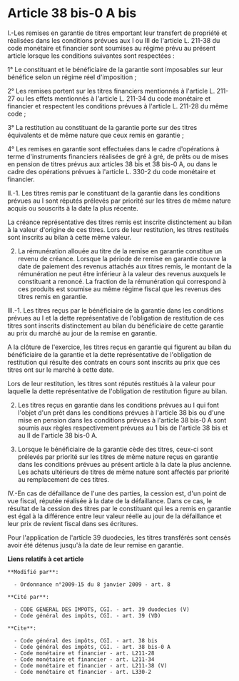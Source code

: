 # Article 38 bis-0 A bis

I.-Les remises en garantie de titres emportant leur transfert de propriété et réalisées dans les conditions prévues aux I ou
III de l'article L. 211-38 du code monétaire et financier sont soumises au régime prévu au présent article lorsque les
conditions suivantes sont respectées : 

1° Le constituant et le bénéficiaire de la garantie sont imposables sur leur bénéfice selon un régime réel d'imposition ; 

2° Les remises portent sur les titres financiers mentionnés à l'article L. 211-27 ou les effets mentionnés à l'article L.
211-34 du code monétaire et financier et respectent les conditions prévues à l'article L. 211-28 du même code ; 

3° La restitution au constituant de la garantie porte sur des titres équivalents et de même nature que ceux remis en
garantie ; 

4° Les remises en garantie sont effectuées dans le cadre d'opérations à terme d'instruments financiers réalisées de gré à
gré, de prêts ou de mises en pension de titres prévus aux articles 38 bis et 38 bis-0 A, ou dans le cadre des opérations
prévues à l'article L. 330-2 du code monétaire et financier. 

II.-1. Les titres remis par le constituant de la garantie dans les conditions prévues au I sont réputés prélevés par priorité
sur les titres de même nature acquis ou souscrits à la date la plus récente. 

La créance représentative des titres remis est inscrite distinctement au bilan à la valeur d'origine de ces titres. Lors de
leur restitution, les titres restitués sont inscrits au bilan à cette même valeur. 

2. La rémunération allouée au titre de la remise en garantie constitue un revenu de créance. Lorsque la période de remise en
garantie couvre la date de paiement des revenus attachés aux titres remis, le montant de la rémunération ne peut être
inférieur à la valeur des revenus auxquels le constituant a renoncé. La fraction de la rémunération qui correspond à ces
produits est soumise au même régime fiscal que les revenus des titres remis en garantie. 

III.-1. Les titres reçus par le bénéficiaire de la garantie dans les conditions prévues au I et la dette représentative de
l'obligation de restitution de ces titres sont inscrits distinctement au bilan du bénéficiaire de cette garantie au prix du
marché au jour de la remise en garantie. 

A la clôture de l'exercice, les titres reçus en garantie qui figurent au bilan du bénéficiaire de la garantie et la dette
représentative de l'obligation de restitution qui résulte des contrats en cours sont inscrits au prix que ces titres ont sur
le marché à cette date. 

Lors de leur restitution, les titres sont réputés restitués à la valeur pour laquelle la dette représentative de l'obligation
de restitution figure au bilan. 

2. Les titres reçus en garantie dans les conditions prévues au I qui font l'objet d'un prêt dans les conditions prévues à
l'article 38 bis ou d'une mise en pension dans les conditions prévues à l'article 38 bis-0 A sont soumis aux règles
respectivement prévues au 1 bis de l'article 38 bis et au II de l'article 38 bis-0 A. 

3. Lorsque le bénéficiaire de la garantie cède des titres, ceux-ci sont prélevés par priorité sur les titres de même nature
reçus en garantie dans les conditions prévues au présent article à la date la plus ancienne. Les achats ultérieurs de titres
de même nature sont affectés par priorité au remplacement de ces titres. 

IV.-En cas de défaillance de l'une des parties, la cession est, d'un point de vue fiscal, réputée réalisée à la date de la
défaillance. Dans ce cas, le résultat de la cession des titres par le constituant qui les a remis en garantie est égal à la
différence entre leur valeur réelle au jour de la défaillance et leur prix de revient fiscal dans ses écritures. 

Pour l'application de l'article 39 duodecies, les titres transférés sont censés avoir été détenus jusqu'à la date de leur
remise en garantie.

**Liens relatifs à cet article**

	**Modifié par**:

	  - Ordonnance n°2009-15 du 8 janvier 2009 - art. 8

	**Cité par**:

	  - CODE GENERAL DES IMPOTS, CGI. - art. 39 duodecies (V)
	  - Code général des impôts, CGI. - art. 39 (VD)

	**Cite**:

	  - Code général des impôts, CGI. - art. 38 bis
	  - Code général des impôts, CGI. - art. 38 bis-0 A
	  - Code monétaire et financier - art. L211-28
	  - Code monétaire et financier - art. L211-34
	  - Code monétaire et financier - art. L211-38 (V)
	  - Code monétaire et financier - art. L330-2
